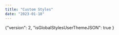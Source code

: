 ```yaml
---
title: "Custom Styles"
date: "2023-01-18"
---
```


{"version": 2, "isGlobalStylesUserThemeJSON": true }
